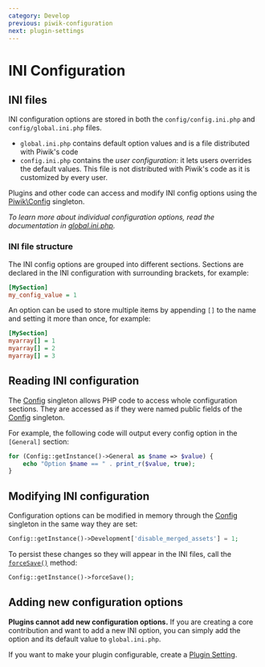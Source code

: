 ```yaml
---
category: Develop
previous: piwik-configuration
next: plugin-settings
---
```

# INI Configuration

## INI files

INI configuration options are stored in both the `config/config.ini.php` and `config/global.ini.php` files.

- `global.ini.php` contains default option values and is a file distributed with Piwik's code
- `config.ini.php` contains the *user configuration*: it lets users overrides the default values. This file is not distributed with Piwik's code as it is customized by every user.

Plugins and other code can access and modify INI config options using the [Piwik\Config](/api-reference/Piwik/Config) singleton.

*To learn more about individual configuration options, read the documentation in [global.ini.php](#https://github.com/piwik/piwik/blob/master/config/global.ini.php).*

### INI file structure

The INI config options are grouped into different sections. Sections are declared in the INI configuration with surrounding brackets, for example:

```ini
[MySection]
my_config_value = 1
```

An option can be used to store multiple items by appending `[]` to the name and setting it more than once, for example:

```ini
[MySection]
myarray[] = 1
myarray[] = 2
myarray[] = 3
```

## Reading INI configuration

The [Config](/api-reference/Piwik/Config) singleton allows PHP code to access whole configuration sections. They are accessed as if they were named public fields of the [Config](/api-reference/Piwik/Config) singleton. 

For example, the following code will output every config option in the `[General]` section:

```php
for (Config::getInstance()->General as $name => $value) {
    echo "Option $name == " . print_r($value, true);
}
```

## Modifying INI configuration

Configuration options can be modified in memory through the [Config](/api-reference/Piwik/Config) singleton in the same way they are set:

```php
Config::getInstance()->Development['disable_merged_assets'] = 1;
```

To persist these changes so they will appear in the INI files, call the [`forceSave()`](/api-reference/Piwik/Config#forcesave) method:

```php
Config::getInstance()->forceSave();
```

## Adding new configuration options

**Plugins cannot add new configuration options.** If you are creating a core contribution and want to add a new INI option, you can simply add the option and its default value to `global.ini.php`.

If you want to make your plugin configurable, create a [Plugin Setting](/guides/plugin-settings).
